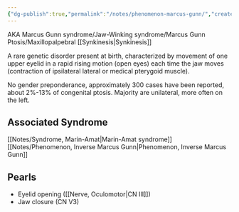 ```yaml
---
{"dg-publish":true,"permalink":"/notes/phenomenon-marcus-gunn/","created":"2023-06-03T22:18:21.639-05:00","updated":"2023-06-03T22:18:36.653-05:00"}
---
```



AKA Marcus Gunn syndrome/Jaw-Winking syndrome/Marcus Gunn Ptosis/Maxillopalpebral [[Synkinesis\|Synkinesis]]

A rare genetic disorder present at birth, characterized by movement of one upper eyelid in a rapid rising motion (open eyes) each time the jaw moves (contraction of ipsilateral lateral or medical pterygoid muscle).

No gender preponderance, approximately 300 cases have been reported, about 2%-13% of congenital ptosis. Majority are unilateral, more often on the left.

## Associated Syndrome

[[Notes/Syndrome, Marin-Amat\|Marin-Amat syndrome]]
[[Notes/Phenomenon, Inverse Marcus Gunn\|Phenomenon, Inverse Marcus Gunn]]

## Pearls

- Eyelid opening ([[Nerve, Oculomotor\|CN III]])
- Jaw closure (CN V3)
